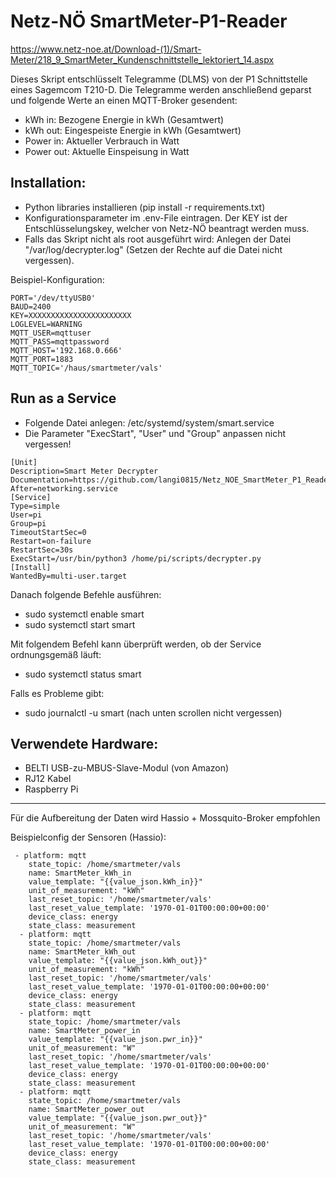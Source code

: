 # Netz-NÖ SmartMeter-P1-Reader

https://www.netz-noe.at/Download-(1)/Smart-Meter/218_9_SmartMeter_Kundenschnittstelle_lektoriert_14.aspx

Dieses Skript entschlüsselt Telegramme (DLMS) von der P1 Schnittstelle eines Sagemcom T210-D. Die Telegramme werden anschließend geparst und folgende Werte an einen MQTT-Broker gesendent:
- kWh in: Bezogene Energie in kWh (Gesamtwert)
- kWh out: Eingespeiste Energie in kWh (Gesamtwert)
- Power in: Aktueller Verbrauch in Watt
- Power out: Aktuelle Einspeisung in Watt

## Installation:
* Python libraries installieren (pip install -r requirements.txt)
* Konfigurationsparameter im .env-File eintragen. Der KEY ist der Entschlüsselungskey, welcher von Netz-NÖ beantragt werden muss.
* Falls das Skript nicht als root ausgeführt wird: Anlegen der Datei "/var/log/decrypter.log" (Setzen der Rechte auf die Datei nicht vergessen).

Beispiel-Konfiguration:
```
PORT='/dev/ttyUSB0'
BAUD=2400
KEY=XXXXXXXXXXXXXXXXXXXXXXX
LOGLEVEL=WARNING
MQTT_USER=mqttuser
MQTT_PASS=mqttpassword
MQTT_HOST='192.168.0.666'
MQTT_PORT=1883
MQTT_TOPIC='/haus/smartmeter/vals'
```

## Run as a Service
- Folgende Datei anlegen: /etc/systemd/system/smart.service
- Die Parameter "ExecStart", "User" und "Group" anpassen nicht vergessen!
 ```
 [Unit]
Description=Smart Meter Decrypter
Documentation=https://github.com/langi0815/Netz_NOE_SmartMeter_P1_Reader
After=networking.service
[Service]
Type=simple
User=pi
Group=pi
TimeoutStartSec=0
Restart=on-failure
RestartSec=30s
ExecStart=/usr/bin/python3 /home/pi/scripts/decrypter.py
[Install]
WantedBy=multi-user.target
 ```
 
 Danach folgende Befehle ausführen:
 - sudo systemctl enable smart
 - sudo systemctl start smart

Mit folgendem Befehl kann überprüft werden, ob der Service ordnungsgemäß läuft:
- sudo systemctl status smart

Falls es Probleme gibt:
- sudo journalctl -u smart (nach unten scrollen nicht vergessen)

## Verwendete Hardware:
* BELTI USB-zu-MBUS-Slave-Modul (von Amazon)
* RJ12 Kabel
* Raspberry Pi

-------------
Für die Aufbereitung der Daten wird Hassio + Mossquito-Broker empfohlen

Beispielconfig der Sensoren (Hassio):
```
 - platform: mqtt
    state_topic: /home/smartmeter/vals
    name: SmartMeter_kWh_in
    value_template: "{{value_json.kWh_in}}"
    unit_of_measurement: "kWh"
    last_reset_topic: '/home/smartmeter/vals'
    last_reset_value_template: '1970-01-01T00:00:00+00:00'
    device_class: energy
    state_class: measurement
  - platform: mqtt
    state_topic: /home/smartmeter/vals
    name: SmartMeter_kWh_out
    value_template: "{{value_json.kWh_out}}"
    unit_of_measurement: "kWh"
    last_reset_topic: '/home/smartmeter/vals'
    last_reset_value_template: '1970-01-01T00:00:00+00:00'
    device_class: energy
    state_class: measurement
  - platform: mqtt
    state_topic: /home/smartmeter/vals
    name: SmartMeter_power_in
    value_template: "{{value_json.pwr_in}}"
    unit_of_measurement: "W"
    last_reset_topic: '/home/smartmeter/vals'
    last_reset_value_template: '1970-01-01T00:00:00+00:00'
    device_class: energy
    state_class: measurement
  - platform: mqtt
    state_topic: /home/smartmeter/vals
    name: SmartMeter_power_out
    value_template: "{{value_json.pwr_out}}"
    unit_of_measurement: "W"
    last_reset_topic: '/home/smartmeter/vals'
    last_reset_value_template: '1970-01-01T00:00:00+00:00'
    device_class: energy
    state_class: measurement
```
